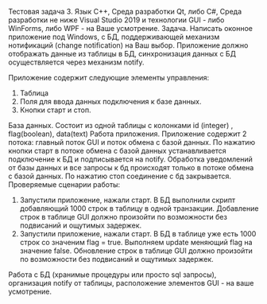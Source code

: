 Тестовая задача 3. Язык С++, Среда разработки Qt, либо C#, Среда разработки не ниже Visual Studio 2019 и технологии GUI - либо WinForms, либо WPF - на Ваше усмотрение.
Задача. Написать оконное приложение под Windows, с БД, поддерживающей механизм нотификаций (change notification) на Ваш выбор. Приложение должно отображать данные из таблицы в БД, синхронизация данных с БД осуществляется через механизм notify.

Приложение содержит следующие элементы управления:
1. Таблица
2. Поля для ввода данных подключения к базе данных.
3. Кнопки старт и стоп.

База данных. Состоит из одной таблицы с колонками id (integer) , flag(boolean), data(text)
Работа приложения. Приложение содержит 2 потока: главный поток GUI и поток обмена с базой данных. По нажатию кнопки старт в потоке обмена с базой данных устанавливается подключение к БД и подписывается на notify.
Обработка уведомлений от базы данных и все запросы к бд происходят только в потоке обмена с базой данных.
По нажатию стоп соединение с бд закрывается.
Проверяемые сценарии работы:
1. Запустили приложение, нажали старт. В БД выполнили скрипт добавляющий 1000 строк в таблицу в одной транзакции. Добавление строк в таблице GUI должно произойти
по возможности без подвисаний и ощутимых задержек.
2. Запустили приложение, нажали старт. В БД в таблице уже есть 1000 строк со значеним flag = true. Выполняем update меняющий flag на значение false.
Обновление строк в таблице GUI должно произойти по возможности без подвисаний и ощутимых задержек.

Работа с БД (хранимые процедуры или просто sql запросы), организация notify от таблицы, расположение элементов GUI - на ваше усмотрение.
